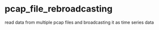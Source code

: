# pcap_file_rebroadcasting
read data from multiple pcap files and broadcasting it as time series data
